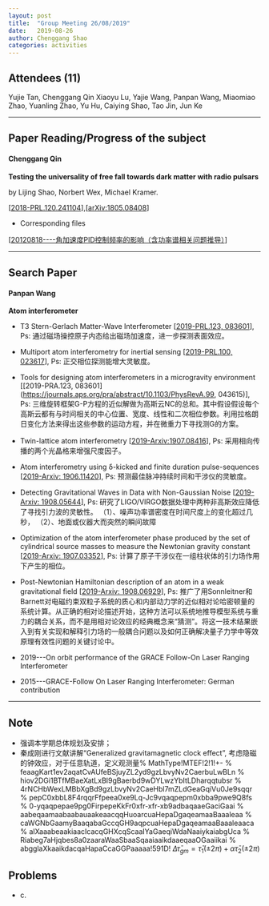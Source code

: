 ```yaml
---
layout: post
title:  "Group Meeting 26/08/2019"
date:   2019-08-26
author: Chenggang Shao
categories: activities
---
```


## Attendees (11)

Yujie Tan, Chenggang Qin Xiaoyu Lu, Yajie Wang, Panpan Wang, Miaomiao Zhao, Yuanling Zhao, Yu Hu, Caiying Shao, Tao Jin, Jun Ke

---

## Paper Reading/Progress of the subject

#### Chenggang Qin

**Testing the universality of free fall towards dark matter with radio pulsars**

by Lijing Shao, Norbert Wex, Michael Kramer. 

[[2018-PRL.120.241104](https://journals.aps.org/prl/abstract/10.1103/PhysRevLett.120.241104)],[[arXiv:1805.08408](https://arxiv.org/abs/1805.08408v1)]

- Corresponding files

[[20120818----角加速度PID控制频率的影响（含功率谱相关问题推导）](https://mail.163.com/js6/main.jsp?sid=FABTcnArCrcSAwSWBXrrqIVMjXErgZSA&df=unknow#module=read.ReadModule%7C%7B%22area%22%3A%22normal%22%2C%22isThread%22%3Afalse%2C%22viewType%22%3A%22%22%2C%22id%22%3A%22201%3A1tbiyQoY0lQHGBUtTgAAs0%22%2C%22fid%22%3A1%7D)]

---


## Search Paper 

#### Panpan Wang

**Atom interferometer**

- T3 Stern-Gerlach Matter-Wave Interferometer
[[2019-PRL.123, 083601](https://journals.aps.org/prl/abstract/10.1103/PhysRevLett.123.083601)], 
Ps: 通过磁场操控原子内态给出磁场加速度，进一步探测表面效应。

- Multiport atom interferometry for inertial sensing
[[2019-PRL.100, 023617](https://journals.aps.org/pra/abstract/10.1103/PhysRevA.100.023617)], 
Ps: 正交相位探测能增大灵敏度。

- Tools for designing atom interferometers in a microgravity environment
[[2019-PRA.123, 083601](https://journals.aps.org/pra/abstract/10.1103/PhysRevA.99, 043615)],
Ps: 三维旋转框架G-P方程的近似解做为高斯云NC的总和。其中假设假设每个高斯云都有与时间相关的中心位置、宽度、线性和二次相位参数。利用拉格朗日变化方法来得出这些参数的运动方程，并在微重力下寻找测G的方案。

- Twin-lattice atom interferometry
[[2019-Arxiv:1907.08416](https://arxiv.org/pdf/1907.08416.pdf)], 
Ps: 采用相向传播的两个光晶格来增强尺度因子。

- Atom interferometry using δ-kicked and finite duration pulse-sequences
[[2019-Arxiv: 1906.11420](https://arxiv.org/pdf/1906.11420.pdf)],
Ps: 预测最佳脉冲持续时间和干涉仪的灵敏度。

- Detecting Gravitational Waves in Data with Non-Gaussian Noise
[[2019-Arxiv: 1908.05644](https://arxiv.org/pdf/1908.05644.pdf)],
Ps: 研究了LIGO/VIRGO数据处理中两种非高斯效应降低了寻找引力波的灵敏性。
（1）、噪声功率谱密度在时间尺度上的变化超过几秒，
（2）、地面或仪器大而突然的瞬间故障


- Optimization of the atom interferometer phase produced by the set of cylindrical source masses to measure the Newtonian gravity constant
[[2019-Arxiv: 1907.03352](https://arxiv.org/pdf/1907.03352.pdf)],
Ps: 计算了原子干涉仪在一组柱状体的引力场作用下产生的相位。

- Post-Newtonian Hamiltonian description of an atom in a weak gravitational field
[[2019-Arxiv: 1908.06929](https://arxiv.org/pdf/1908.06929.pdf)],
Ps: 推广了用Sonnleitner和Barnett对电磁约束双粒子系统的质心和内部动力学的近似相对论哈密顿量的系统计算。从正确的相对论描述开始，这种方法可以系统地推导模型系统与重力的耦合关系，而不是用相对论效应的经典概念来“猜测”。将这一技术结果嵌入到有关实现和解释引力场的一般耦合问题以及如何正确解决量子力学中等效原理有效性问题的关键讨论中。

- 2019---On orbit performance of the GRACE Follow-On Laser Ranging Interferometer

- 2015---GRACE-Follow On Laser Ranging Interferometer: German contribution

---


## Note
- 强调本学期总体规划及安排；
- 秦成刚进行文献讲解“Generalized gravitamagnetic clock effect”, 考虑隐磁的钟效应，对于任意轨道，定义观测量% MathType!MTEF!2!1!+-
% feaagKart1ev2aqatCvAUfeBSjuyZL2yd9gzLbvyNv2CaerbuLwBLn
% hiov2DGi1BTfMBaeXatLxBI9gBaerbd9wDYLwzYbItLDharqqtubsr
% 4rNCHbWexLMBbXgBd9gzLbvyNv2CaeHbl7mZLdGeaGqiVu0Je9sqqr
% pepC0xbbL8F4rqqrFfpeea0xe9Lq-Jc9vqaqpepm0xbba9pwe9Q8fs
% 0-yqaqpepae9pg0FirpepeKkFr0xfr-xfr-xb9adbaqaaeGaciGaai
% aabeqaamaabaabauaakeaacqqHuoarcuaHepaDgaqeamaaBaaaleaa
% caWGNbGaamyBaaqabaGccqGH9aqpcuaHepaDgaqeamaaBaaaleaaca
% aIXaaabeaakiaacIcacqGHXcqScaaIYaGaeqiWdaNaaiykaiabgUca
% Riabeg7aHjqbes8a0zaaraWaaSbaaSqaaiaaikdaaeqaaOGaaiikai
% abgglaXkaaikdacqaHapaCcaGGPaaaaa!591D!
$\Delta {\bar \tau _{gm}} = {\bar \tau _1}( \pm 2\pi ) + \alpha {\bar \tau _2}( \pm 2\pi )$

## Problems
- c. 
